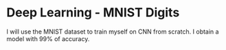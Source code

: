 # Deep Learning - MNIST Digits

I will use the MNIST dataset to train myself on CNN from scratch. I obtain a model with 99% of accuracy.
